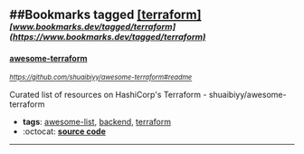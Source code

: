 ##Bookmarks tagged [[terraform]](https://www.bookmarks.dev?q=[terraform])
_<sup><sup>[www.bookmarks.dev/tagged/terraform](https://www.bookmarks.dev/tagged/terraform)</sup></sup>_
---
#### [awesome-terraform](https://github.com/shuaibiyy/awesome-terraform#readme)
_<sup>https://github.com/shuaibiyy/awesome-terraform#readme</sup>_

Curated list of resources on HashiCorp's Terraform - shuaibiyy/awesome-terraform
* **tags**: [awesome-list](../tagged/awesome-list.md), [backend](../tagged/backend.md), [terraform](../tagged/terraform.md)
* :octocat: **[source code](https://github.com/shuaibiyy/awesome-terraform#readme)**
---

